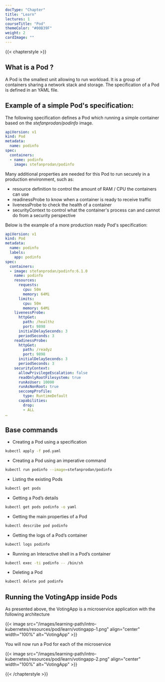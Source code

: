 ```yaml
---
docType: "Chapter"
title: "Learn"
lectures: 1
courseTitle: "Pod"
themeColor: "#00B39F"
weight: 2
cardImage: ""
---
```

{{< chapterstyle >}}

## What is a Pod ?

A Pod is the smallest unit allowing to run workload. It is a group of containers sharing a network stack and storage. The specification of a Pod is defined in an YAML file.

## Example of a simple Pod's specification:

The following specification defines a Pod which running a simple container based on the *stefanprodan/podinfo* image.

``` yaml {filename="pod.yaml"}
apiVersion: v1
kind: Pod
metadata:
  name: podinfo
spec:
  containers:
  - name: podinfo
    image: stefanprodan/podinfo
```

Many additional properties are needed for this Pod to run securely in a production environment, such as:

- resource definition to control the amount of RAM / CPU the containers can use
- readinessProbe to know when a container is ready to receive traffic
- livenessProbe to check the health of a container
- securityContext to control what the container's process can and cannot do from a security perspective 

Below is the example of a more production ready Pod's specification:

``` yaml
apiVersion: v1
kind: Pod
metadata:
  name: podinfo
  labels:
    app: podinfo
spec:
  containers:
  - image: stefanprodan/podinfo:6.1.0
    name: podinfo
    resources:
      requests:
        cpu: 50m
        memory: 64Mi
      limits:
        cpu: 50m
        memory: 64Mi
    livenessProbe:
      httpGet:
        path: /healthz
        port: 9898
      initialDelaySeconds: 3
      periodSeconds: 3
    readinessProbe:
      httpGet:
        path: /readyz
        port: 9898
      initialDelaySeconds: 3
      periodSeconds: 3
    securityContext:
      allowPrivilegeEscalation: false
      readOnlyRootFilesystem: true
      runAsUser: 10000
      runAsNonRoot: true
      seccompProfile:
        type: RuntimeDefault
      capabilities:
        drop:
        - ALL
…
```

## Base commands

- Creating a Pod using a specification

```bash
kubectl apply -f pod.yaml
```

- Creating a Pod using an imperative command

```bash
kubectl run podinfo --image=stefanprodan/podinfo
```

- Listing the existing Pods

```bash
kubectl get pods
```

- Getting a Pod’s details

```bash
kubectl get pods podinfo -o yaml
```

- Getting the main properties of a Pod

```bash
kubectl describe pod podinfo
```

- Getting the logs of a Pod’s container

```bash
kubectl logs podinfo
```

- Running an Interactive shell in a Pod’s container

```bash
kubectl exec -ti podinfo -- /bin/sh
```

- Deleting a Pod

```bash
kubectl delete pod podinfo
```

## Running the VotingApp inside Pods

As presented above, the VotingApp is a microservice application with the following architecture

{{< image src="/images/learning-path/intro-kubernetes/resources/pod/learn/votingapp-1.png" align="center" width="100%" alt="VotingApp" >}}

You will now run a Pod for each of the microservice

{{< image src="/images/learning-path/intro-kubernetes/resources/pod/learn/votingapp-2.png" align="center" width="100%" alt="VotingApp" >}}

{{< /chapterstyle >}}